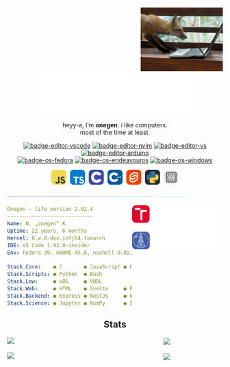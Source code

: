 <!-- Generated from README.ts by kramdown-deno -->

<div markdown="1" id="intro" align="center">

<a href="https://github.com/onegentig" title="Onegen" id="profile-link"><img src="assets/images/banner.png" alt="Fox watching other fox on Firefox" align="right" width="38%" /></a>

[![profile-title]][profile-link]

heyy-a, I&rsquo;m **onegen**. i like computers. \
most of the time at least.

[![badge-editor-vscode]][vscode] [![badge-editor-nvim]][nvim] [![badge-editor-vs]][vs]
[![badge-editor-arduino]][arduino] \
[![badge-os-fedora]][fedora] [![badge-os-endeavouros]][endeavouros] [![badge-os-windows]][windows]

<img src="assets/images/languages.png" alt="Icon mosaic of my favourite and most used languages" width="59%" />

</div>

![divider]

<img src="assets/images/education.png" alt="Onegen's reached education" align="right" width="42%" />

<div markdown="1" id="code" align="left" width="70%">

```yaml
Onegen ~ life version 2.02.4
----------------------------
Name: N. „onegen“ K.
Uptime: 22 years, 6 months
Kernel: 0.w.0-dev.infj54.foxarch
IDE: VS Code 1.92.0-insider
Env: Fedora 39, GNOME 45.8, nushell 0.92, starship

Stack.Core:    ● C       ● JavaScript ● C++   
Stack.Scripts: ● Python  ● Bash       
Stack.Low:     ● x86     ● VHDL       
Stack.Web:     ● HTML    ● Svelte     ● PHP   ● React  
Stack.Backend: ● Express ● NestJS     ● NAPI  
Stack.Science: ● Jupyter ● NumPy      ● SciPy ● MATLAB 
```

</div>

<div markdown="1" id="stats" align="center">

Stats
-----

<a href="https://github.com/anuraghazra/github-readme-stats" id="stats-github-link"><img src="https://file.onegen.dev/assets/gh-profile/readme-stats.svg" align="left" width="48%" /></a>
<a href="https://github.com/DenverCoder1/github-readme-streak-stats" id="stats-streak-link"><img src="https://file.onegen.dev/assets/gh-profile/streak-stats.svg" align="center" width="48%" /></a>
\
\
<a href="https://wakatime.com/" id="stats-wakatime-link"><img src="https://wakatime.com/share/@Onegen/5097f23e-8ce4-4ac7-84a9-e0134c723d77.png" align="left" width="48%" /></a>
<a href="https://github.com/ryo-ma/github-profile-trophy" id="stats-trophies-link"><img src="https://file.onegen.dev/assets/gh-profile/trophy-stats.svg" align="center" width="32%" /></a>

</div>

<!-- Image References -->

[profile-title]: assets/images/title.svg "Onegen written in Roman, Cyrillic and Katakana"
[badge-editor-vscode]: https://img.shields.io/badge/-Visual_Studio_Code-%23007acc?logo=visualstudiocode&labelColor=4c566a&style=flat-square
[badge-editor-nvim]: https://img.shields.io/badge/-Neovim-%23019733?logo=neovim&labelColor=4c566a&style=flat-square
[badge-editor-vs]: https://img.shields.io/badge/-Visual_Studio-%235c2d91?logo=visualstudio&labelColor=4c566a&style=flat-square
[badge-editor-arduino]: https://img.shields.io/badge/-Arduino-%2300979d?logo=arduino&labelColor=4c566a&style=flat-square
[badge-os-fedora]: https://img.shields.io/badge/-Fedora_39-%2351a2da?logo=fedora&labelColor=4c566a&style=flat-square
[badge-os-endeavouros]: https://img.shields.io/badge/-EndeavourOS-%237f7fff?logo=endeavouros&labelColor=4c566a&style=flat-square
[badge-os-windows]: https://img.shields.io/badge/-Windows_10-%230078d6?logo=windows&labelColor=4c566a&style=flat-square
[divider]: assets/images/divider.gif

<!-- Link References -->

[profile-link]: https://github.com/onegentig "Onegen"
[vscode]: https://code.visualstudio.com/ "Visual Studio Code"
[nvim]: https://neovim.io/ "Neovim"
[vs]: https://visualstudio.microsoft.com/ "Visual Studio"
[arduino]: https://www.arduino.cc/ "Arduino"
[fedora]: https://getfedora.org/en/workstation/ "Fedora"
[endeavouros]: https://endeavouros.com/ "EndeavourOS"
[windows]: https://web.archive.org/web/20150801210403/http://www.microsoft.com/en-us/windows "Windows 10"
[discord]: https://discord.com/users/258681302960701450 "@onegen on Discord"
[hexxo]: https://github.com/onegentig/hexxo "Hexxo"
[FIT VUT BIT]: https://github.com/onegentig/VUT-BIT "Projects from BCS studies at FIT VUT, Czechia"
[stats-graph-link]: https://github.com/Ashutosh00710/github-readme-activity-graph
[stats-github-link]: https://github.com/anuraghazra/github-readme-stats
[stats-streak-link]: https://github.com/DenverCoder1/github-readme-streak-stats
[stats-trophies-link]: https://github.com/ryo-ma/github-profile-trophy
[stats-wakatime-link]: https://wakatime.com/
[scrobmpree]: https://github.com/onegentig/scrobmpree "scrobmpree"
[dewiiwad]: https://github.com/onegentig/dewiiwad "deWiiWAD"
